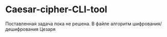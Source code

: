 # Caesar-cipher-CLI-tool

Поставленная задача пока не решена. В файле алгоритм шифрования/дешифрования Цезаря
